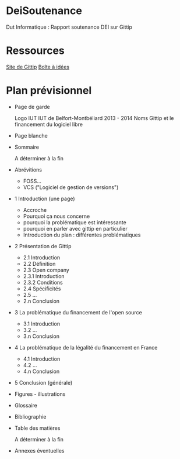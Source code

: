 DeiSoutenance
=============

Dut Informatique : Rapport soutenance DEI sur Gittip

Ressources
==========

[Site de Gittip](https://www.gittip.com/)
[Boîte à idées](https://docs.google.com/document/d/1vvP1srKA6z7hEolr6tNPNs23CDHptOhrtIR7HqLphr0/edit?usp=sharing) 


Plan prévisionnel
=================

* Page de garde
    
    Logo IUT
    IUT de Belfort-Montbéliard 2013 - 2014
    Noms
    Gittip et le financement du logiciel libre

* Page blanche

* Sommaire

    A déterminer à la fin

* Abrévitions

    * FOSS...
    * VCS ("Logiciel de gestion de versions")

* 1 Introduction (une page)
    * Accroche
    * Pourquoi ça nous concerne
    * pourquoi la problématique est intéressante
    * pourquoi en parler avec gittip en particulier
    * Introduction du plan : différentes problématiques

* 2 Présentation de Gittip
    * 2.1 Introduction
    * 2.2 Définition
    * 2.3 Open company
    * 2.3.1 Introduction
    * 2.3.2 Conditions
    * 2.4 Spécificités
    * 2.5 ...
    * 2.n Conclusion

* 3 La problématique du financement de l'open source
    * 3.1 Introduction
    * 3.2 ...
    * 3.n Conclusion

* 4 La problématique de la légalité du financement en France
    * 4.1 Introduction
    * 4.2 ...
    * 4.n Conclusion

* 5 Conclusion (générale)
* Figures - illustrations
* Glossaire
* Bibliographie
* Table des matières

    A déterminer à la fin

* Annexes éventuelles

